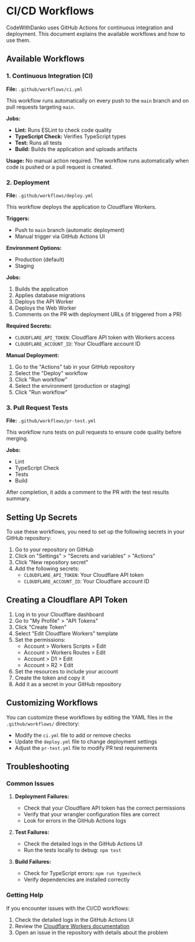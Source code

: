 # CI/CD Workflows

CodeWithDanko uses GitHub Actions for continuous integration and deployment. This document explains the available workflows and how to use them.

## Available Workflows

### 1. Continuous Integration (CI)

**File:** `.github/workflows/ci.yml`

This workflow runs automatically on every push to the `main` branch and on pull requests targeting `main`.

**Jobs:**
- **Lint:** Runs ESLint to check code quality
- **TypeScript Check:** Verifies TypeScript types
- **Test:** Runs all tests
- **Build:** Builds the application and uploads artifacts

**Usage:**
No manual action required. The workflow runs automatically when code is pushed or a pull request is created.

### 2. Deployment

**File:** `.github/workflows/deploy.yml`

This workflow deploys the application to Cloudflare Workers.

**Triggers:**
- Push to `main` branch (automatic deployment)
- Manual trigger via GitHub Actions UI

**Environment Options:**
- Production (default)
- Staging

**Jobs:**
1. Builds the application
2. Applies database migrations
3. Deploys the API Worker
4. Deploys the Web Worker
5. Comments on the PR with deployment URLs (if triggered from a PR)

**Required Secrets:**
- `CLOUDFLARE_API_TOKEN`: Cloudflare API token with Workers access
- `CLOUDFLARE_ACCOUNT_ID`: Your Cloudflare account ID

**Manual Deployment:**
1. Go to the "Actions" tab in your GitHub repository
2. Select the "Deploy" workflow
3. Click "Run workflow"
4. Select the environment (production or staging)
5. Click "Run workflow"

### 3. Pull Request Tests

**File:** `.github/workflows/pr-test.yml`

This workflow runs tests on pull requests to ensure code quality before merging.

**Jobs:**
- Lint
- TypeScript Check
- Tests
- Build

After completion, it adds a comment to the PR with the test results summary.

## Setting Up Secrets

To use these workflows, you need to set up the following secrets in your GitHub repository:

1. Go to your repository on GitHub
2. Click on "Settings" > "Secrets and variables" > "Actions"
3. Click "New repository secret"
4. Add the following secrets:
   - `CLOUDFLARE_API_TOKEN`: Your Cloudflare API token
   - `CLOUDFLARE_ACCOUNT_ID`: Your Cloudflare account ID

## Creating a Cloudflare API Token

1. Log in to your Cloudflare dashboard
2. Go to "My Profile" > "API Tokens"
3. Click "Create Token"
4. Select "Edit Cloudflare Workers" template
5. Set the permissions:
   - Account > Workers Scripts > Edit
   - Account > Workers Routes > Edit
   - Account > D1 > Edit
   - Account > R2 > Edit
6. Set the resources to include your account
7. Create the token and copy it
8. Add it as a secret in your GitHub repository

## Customizing Workflows

You can customize these workflows by editing the YAML files in the `.github/workflows/` directory:

- Modify the `ci.yml` file to add or remove checks
- Update the `deploy.yml` file to change deployment settings
- Adjust the `pr-test.yml` file to modify PR test requirements

## Troubleshooting

### Common Issues

1. **Deployment Failures:**
   - Check that your Cloudflare API token has the correct permissions
   - Verify that your wrangler configuration files are correct
   - Look for errors in the GitHub Actions logs

2. **Test Failures:**
   - Check the detailed logs in the GitHub Actions UI
   - Run the tests locally to debug: `npm test`

3. **Build Failures:**
   - Check for TypeScript errors: `npm run typecheck`
   - Verify dependencies are installed correctly

### Getting Help

If you encounter issues with the CI/CD workflows:

1. Check the detailed logs in the GitHub Actions UI
2. Review the [Cloudflare Workers documentation](https://developers.cloudflare.com/workers/)
3. Open an issue in the repository with details about the problem
